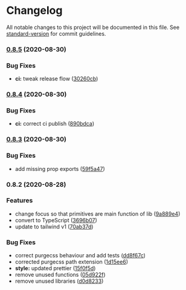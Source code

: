 # Changelog

All notable changes to this project will be documented in this file. See [standard-version](https://github.com/conventional-changelog/standard-version) for commit guidelines.

### [0.8.5](https://github.com/emortlock/tailwind-react-primitives/compare/v0.8.4...v0.8.5) (2020-08-30)


### Bug Fixes

* **ci:** tweak release flow ([30260cb](https://github.com/emortlock/tailwind-react-primitives/commit/30260cb3d23cad4ebe27cd05a917ce98a61542b3))

### [0.8.4](https://github.com/emortlock/tailwind-react-primitives/compare/v0.8.3...v0.8.4) (2020-08-30)


### Bug Fixes

* **ci:** correct ci publish ([890bdca](https://github.com/emortlock/tailwind-react-primitives/commit/890bdca0b47d22ee9abe599eff7c7324aa057fbd))

### [0.8.3](https://github.com/emortlock/tailwind-react-primitives/compare/v0.8.2...v0.8.3) (2020-08-30)


### Bug Fixes

* add missing prop exports ([59f5a47](https://github.com/emortlock/tailwind-react-primitives/commit/59f5a4796c8707f79120773d93fed6063b9bd2f2))

### 0.8.2 (2020-08-28)


### Features

* change focus so that primitives are main function of lib ([9a889e4](https://github.com/emortlock/tailwind-react-primitives/commit/9a889e46183dae4a424d36e84561e7418f0bebbb))
* convert to TypeScript ([3696b07](https://github.com/emortlock/tailwind-react-primitives/commit/3696b07f0a1cfa253d0b6bcdfddf3406056c5f77))
* update to tailwind v1 ([70ab37d](https://github.com/emortlock/tailwind-react-primitives/commit/70ab37d1a5f9e01b7c1c623b610e44b15caf9b73))


### Bug Fixes

* correct purgecss behaviour and add tests ([dd8f67c](https://github.com/emortlock/tailwind-react-primitives/commit/dd8f67c18f959d777cc6b51b796cd612f8fade8e))
* corrected purgecss path extension ([1d15ee6](https://github.com/emortlock/tailwind-react-primitives/commit/1d15ee68b8b019b94818e0d4ba44808bcff8aa07))
* **style:** updated prettier ([15f0f5d](https://github.com/emortlock/tailwind-react-primitives/commit/15f0f5d3219f8a86dbe07b22ee12c7d09f007a00))
* remove unused functions ([05d922f](https://github.com/emortlock/tailwind-react-primitives/commit/05d922fe09b75e56ec7138e458fee31077cc5968))
* remove unused libraries ([d0d8233](https://github.com/emortlock/tailwind-react-primitives/commit/d0d82331d089e4c08b816bc8b8836206dce1372c))
